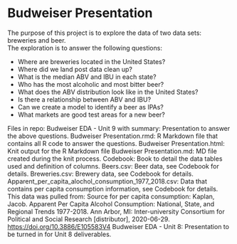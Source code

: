 # Budweiser Presentation
The purpose of this project is to explore the data of two data sets: breweries and beer.  
The exploration is to answer the following questions:
 - Where are breweries located in the United States?
 - Where did we land post data clean up?
 - What is the median ABV and IBU in each state?
 - Who has the most alcoholic and most bitter beer?
 - What does the ABV distribution look like in the United States?
 - Is there a relationship between ABV and IBU?
 - Can we create a model to identify a beer as IPAs?
 - What markets are good test areas for a new beer?
 
Files in repo: 
Budweiser EDA - Unit 9 with summary: Presentation to answer the above questions.
Budweiser Presentation.rmd: R Markdown file that contains all R code to answer the questions.
Budweiser Presentation.html: Knit output for the R Markdown file
Budweiser Presentation.md: MD file created during the knit process.
Codebook: Book to detail the data tables used and definition of columns.
Beers.csv: Beer data, see Codebook for details.
Breweries.csv: Brewery data, see Codebook for details.
Apparent_per_capita_alochol_consumption_1977_2018.csv: Data that contains per capita consumption information, see Codebook for details.  This data was pulled from: Source for per capita consumption: Kaplan, Jacob. Apparent Per Capita Alcohol Consumption: National, State, and Regional Trends 1977-2018. Ann Arbor, MI: Inter-university Consortium for Political and Social Research [distributor], 2020-06-29. https://doi.org/10.3886/E105583V4
Budweiser EDA - Unit 8: Presentation to be turned in for Unit 8 deliverables.


